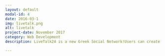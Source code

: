 ```yaml
---
layout: default
modal-id: 4
date: 2016-03-1
img: livetalk.png
alt: livetalk
project-date: November 2017
category: Web Development
description: LiveTalk24 is a new Greek Social Network!Users can create their profiles, chat with each other, through text or video, post their updates and photos. Also, they can read various news from Blog.Built from scratch with MEAN Stack (MongoDB, Express.js, Angular.js, Node.js) and Kurento Media Server.

---
```

